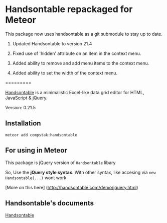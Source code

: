 Handsontable repackaged for Meteor
=========

This package now uses handsontable as a git submodule to stay up to date.

1. Updated Handsontable to version 21.4

2. Fixed use of 'hidden' attribute on an item in the context menu.

3. Added ability to remove and add menu items to the context menu.

4. Added ability to set the width of the context menu.

=========

[Handsontable](http://handsontable.com/) is a minimalistic Excel-like data grid editor for HTML, JavaScript & jQuery.

Version: 0.21.5

## Installation

`meteor add compstak:handsontable`

## For using in Meteor
This package is jQuery version of `Handsontable` libary

So, Use the **jQuery style syntax**. With other syntax, like accesing via `new Handsontable(...)` wont work

[More on this here] (http://handsontable.com/demo/jquery.html)

## Handsontable's documents

[Handsontable](http://handsontable.com/)
